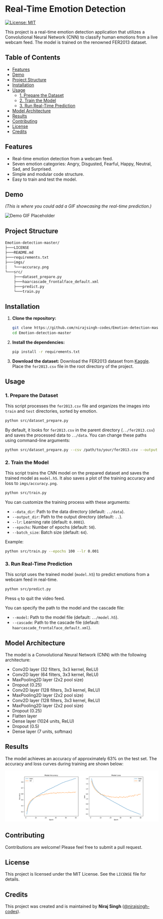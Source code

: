 # Real-Time Emotion Detection

[![License: MIT](https://img.shields.io/badge/License-MIT-yellow.svg)](https://opensource.org/licenses/MIT)

This project is a real-time emotion detection application that utilizes a Convolutional Neural Network (CNN) to classify human emotions from a live webcam feed. The model is trained on the renowned FER2013 dataset.

## Table of Contents

- [Features](#features)
- [Demo](#demo)
- [Project Structure](#project-structure)
- [Installation](#installation)
- [Usage](#usage)
  - [1. Prepare the Dataset](#1-prepare-the-dataset)
  - [2. Train the Model](#2-train-the-model)
  - [3. Run Real-Time Prediction](#3-run-real-time-prediction)
- [Model Architecture](#model-architecture)
- [Results](#results)
- [Contributing](#contributing)
- [License](#license)
- [Credits](#credits)

## Features

-   Real-time emotion detection from a webcam feed.
-   Seven emotion categories: Angry, Disgusted, Fearful, Happy, Neutral, Sad, and Surprised.
-   Simple and modular code structure.
-   Easy to train and test the model.

## Demo

*(This is where you could add a GIF showcasing the real-time prediction.)*

![Demo GIF Placeholder](https://i.imgur.com/9QZ4p9G.png)

## Project Structure

```
Emotion-detection-master/
├───LICENSE
├───README.md
├───requirements.txt
├───imgs/
│   └───accuracy.png
└───src/
    ├───dataset_prepare.py
    ├───haarcascade_frontalface_default.xml
    ├───predict.py
    └───train.py
```

## Installation

1.  **Clone the repository:**
    ```bash
    git clone https://github.com/nirajsingh-codes/Emotion-detection-master.git
    cd Emotion-detection-master
    ```

2.  **Install the dependencies:**
    ```bash
    pip install -r requirements.txt
    ```

3.  **Download the dataset:**
    Download the FER2013 dataset from [Kaggle](https://www.kaggle.com/c/challenges-in-representation-learning-facial-expression-recognition-challenge/data). Place the `fer2013.csv` file in the root directory of the project.

## Usage

### 1. Prepare the Dataset

This script processes the `fer2013.csv` file and organizes the images into `train` and `test` directories, sorted by emotion.

```bash
python src/dataset_prepare.py
```

By default, it looks for `fer2013.csv` in the parent directory (`../fer2013.csv`) and saves the processed data to `../data`. You can change these paths using command-line arguments:

```bash
python src/dataset_prepare.py --csv /path/to/your/fer2013.csv --output /path/to/your/data
```

### 2. Train the Model

This script trains the CNN model on the prepared dataset and saves the trained model as `model.h5`. It also saves a plot of the training accuracy and loss to `imgs/accuracy.png`.

```bash
python src/train.py
```

You can customize the training process with these arguments:

-   `--data_dir`: Path to the data directory (default: `../data`).
-   `--output_dir`: Path to the output directory (default: `..`).
-   `--lr`: Learning rate (default: `0.0001`).
-   `--epochs`: Number of epochs (default: `50`).
-   `--batch_size`: Batch size (default: `64`).

Example:
```bash
python src/train.py --epochs 100 --lr 0.001
```

### 3. Run Real-Time Prediction

This script uses the trained model (`model.h5`) to predict emotions from a webcam feed in real-time.

```bash
python src/predict.py
```

Press `q` to quit the video feed.

You can specify the path to the model and the cascade file:

-   `--model`: Path to the model file (default: `../model.h5`).
-   `--cascade`: Path to the cascade file (default: `haarcascade_frontalface_default.xml`).

## Model Architecture

The model is a Convolutional Neural Network (CNN) with the following architecture:

-   Conv2D layer (32 filters, 3x3 kernel, ReLU)
-   Conv2D layer (64 filters, 3x3 kernel, ReLU)
-   MaxPooling2D layer (2x2 pool size)
-   Dropout (0.25)
-   Conv2D layer (128 filters, 3x3 kernel, ReLU)
-   MaxPooling2D layer (2x2 pool size)
-   Conv2D layer (128 filters, 3x3 kernel, ReLU)
-   MaxPooling2D layer (2x2 pool size)
-   Dropout (0.25)
-   Flatten layer
-   Dense layer (1024 units, ReLU)
-   Dropout (0.5)
-   Dense layer (7 units, softmax)

## Results

The model achieves an accuracy of approximately 63% on the test set. The accuracy and loss curves during training are shown below:

![Accuracy and Loss Curves](imgs/accuracy.png)

## Contributing

Contributions are welcome! Please feel free to submit a pull request.

## License

This project is licensed under the MIT License. See the `LICENSE` file for details.

## Credits

This project was created and is maintained by **Niraj Singh** ([@nirajsingh-codes](https://github.com/nirajsingh-codes)).
